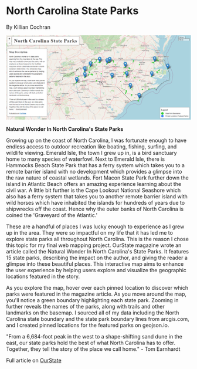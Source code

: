 # North Carolina State Parks
By Killian Cochran


<img src="img/Screenshot 2024-12-10 103449.png">




**Natural Wonder In North Carolina's State Parks** 

Growing up on the coast of North Carolina, I was fortunate enough to have endless access to outdoor recreation like boating, fishing, surfing, and wildlife viewing. Emerald Isle, the town I grew up in, is a bird sanctuary home to many species of waterfowl. Next to Emerald Isle, there is Hammocks Beach State Park that has a ferry system which takes you to a remote barrier island with no development which provides a glimpse into the raw nature of coastal wetlands. Fort Macon State Park further down the island in Atlantic Beach offers an amazing experience learning about the civil war. A little bit further is the Cape Lookout National Seashore which also has a ferry system that takes you to another remote barrier island with wild horses which have inhabited the islands for hundreds of years due to shipwrecks off the coast. Hence why the outer banks of North Carolina is coined the 'Graveyard of the Atlantic.'

These are a handful of places I was lucky enough to experience as I grew up in the area. They were so impactful on my life that it has led me to explore state parks all throughout North Carolina. This is the reason I chose this topic for my final web mapping project. OurState magazine wrote an article called the Natural Wonder In North Carolina's State Parks. It features 15 state parks, describing the impact on the author, and giving the reader a glimpse into these beautiful places. This interactive map aims to enhance the user experience by helping users explore and visualize the geographic locations featured in the story.

As you explore the map, hover over each pinned location to discover which parks were featured in the magazine article. As you move around the map, you'll notice a green boundary highlighting each state park. Zooming in further reveals the names of the parks, along with trails and other landmarks on the basemap. I sourced all of my data including the North Carolina state boundary and the state park boundary lines from arcgis.com, and I created pinned locations for the featured parks on geojson.io.

"From a 6,684-foot peak in the west to a shape-shifting sand dune in the east, our state parks hold the best of what North Carolina has to offer. Together, they tell the story of the place we call home." - Tom Earnhardt

Full article on [OurState](https://www.ourstate.com/natural-wonder-in-north-carolinas-state-parks/)
